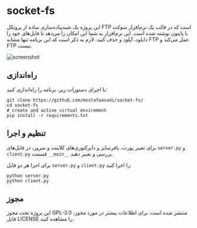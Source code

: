 # socket-fs
این پروژه یک شبه‌پیاده‌سازی ساده از پروتکل FTP است که در قالب یک نرم‌افزار سوکت با پایتون نوشته شده است. این نرم‌افزار به شما این امکان را می‌دهد تا فایل‌های خود را دانلود، آپلود و حذف کنید. لازم به ذکر است که این برنامه تنها مشابه FTP عمل می‌کند و FTP نیست.

![screenshot](https://github.com/mostafaasadi/socket-fs/assets/12208050/d02a63f0-29c7-4901-9525-a76c4d1f87f8)


## راه‌اندازی
با اجرای دستورات زیر، برنامه را راه‌اندازی کنید:
```
git clone https://github.com/mostafaasadi/socket-fs/
cd socket-fs
# create and active virtual envirement
pip install -r requirements.txt
```

## تنظیم و اجرا
برای تغییر پورت، بافرسایز و دایرکتوری‌های کلاینت و سرور، در فایل‌های `server.py` و `client.py` قسمت `__main__` بررسی و تغییر دهید.

برای اجرا هر دو فایل `server.py` و `client.py` را اجرا کنید.
```
python server.py
python client.py
```

## مجوز
این پروژه تحت مجوز GPL-3.0 منتشر شده است. برای اطلاعات بیشتر در مورد مجوز، فایل LICENSE را مشاهده کنید.
